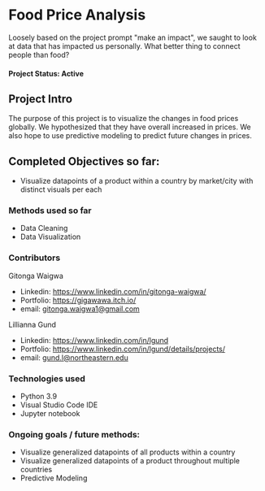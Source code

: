 # Food Price Analysis

Loosely based on the project prompt "make an impact", we saught to look at data that has impacted us personally.  What better thing to connect people than food?

#### Project Status: Active

## Project Intro

The purpose of this project is to visualize the changes in food prices globally.  We hypothesized that they have overall increased in prices.  We also hope to use predictive modeling to predict future changes in prices.

## Completed Objectives so far:
* Visualize datapoints of a product within a country by market/city with distinct visuals per each

### Methods used so far
* Data Cleaning
* Data Visualization

### Contributors 

Gitonga Waigwa
* Linkedin: https://www.linkedin.com/in/gitonga-waigwa/
* Portfolio: https://gigawawa.itch.io/
* email: gitonga.waigwa1@gmail.com

Lillianna Gund
* Linkedin: https://www.linkedin.com/in/lgund
* Portfolio: https://www.linkedin.com/in/lgund/details/projects/
* email: gund.l@northeastern.edu

### Technologies used
* Python 3.9
* Visual Studio Code IDE
* Jupyter notebook

### Ongoing goals / future methods:
* Visualize generalized datapoints of all products within a country
* Visualize generalized datapoints of a product throughout multiple countries
* Predictive Modeling
